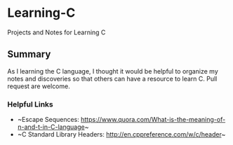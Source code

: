 # Learning-C
Projects and Notes for Learning C

## Summary
As I learning the C language, I thought it would be helpful to organize my notes and discoveries so that others can have a resource to learn C. Pull request are welcome.

### Helpful Links
- ~Escape Sequences: https://www.quora.com/What-is-the-meaning-of-n-and-t-in-C-language~
- ~C Standard Library Headers: http://en.cppreference.com/w/c/header~
